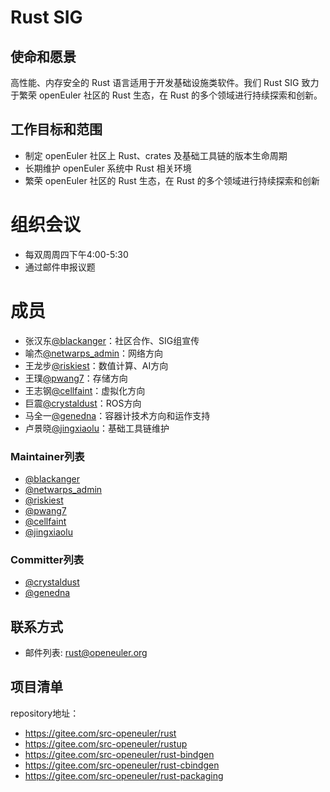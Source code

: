 
# Rust SIG

## 使命和愿景
高性能、内存安全的 Rust 语言适用于开发基础设施类软件。我们 Rust SIG 致力于繁荣 openEuler 社区的 Rust 生态，在 Rust 的多个领域进行持续探索和创新。

## 工作目标和范围

- 制定 openEuler 社区上 Rust、crates 及基础工具链的版本生命周期
- 长期维护 openEuler 系统中 Rust 相关环境
- 繁荣 openEuler 社区的 Rust 生态，在 Rust 的多个领域进行持续探索和创新

# 组织会议

- 每双周周四下午4:00-5:30
- 通过邮件申报议题


# 成员

- 张汉东[@blackanger](https://gitee.com/blackanger)：社区合作、SIG组宣传
- 喻杰[@netwarps_admin](https://gitee.com/netwarps_admin)：网络方向
- 王龙步[@riskiest](https://gitee.com/riskiest)：数值计算、AI方向
- 王璞[@pwang7](https://gitee.com/pwang7)：存储方向
- 王志钢[@cellfaint](https://gitee.com/cellfaint)：虚拟化方向
- 巨震[@crystaldust](https://gitee.com/crystaldust)：ROS方向
- 马全一[@genedna](https://gitee.com/genedna)：容器计技术方向和运作支持
- 卢景晓[@jingxiaolu](https://gitee.com/jingxiaolu)：基础工具链维护



### Maintainer列表
- [@blackanger](https://gitee.com/blackanger)
- [@netwarps_admin](https://gitee.com/netwarps_admin)
- [@riskiest](https://gitee.com/riskiest)
- [@pwang7](https://gitee.com/pwang7)
- [@cellfaint](https://gitee.com/cellfaint)
- [@jingxiaolu](https://gitee.com/jingxiaolu)


### Committer列表
- [@crystaldust](https://gitee.com/crystaldust)
- [@genedna](https://gitee.com/genedna)



## 联系方式

- 邮件列表: rust@openeuler.org


## 项目清单

repository地址：

- https://gitee.com/src-openeuler/rust
- https://gitee.com/src-openeuler/rustup
- https://gitee.com/src-openeuler/rust-bindgen
- https://gitee.com/src-openeuler/rust-cbindgen
- https://gitee.com/src-openeuler/rust-packaging

